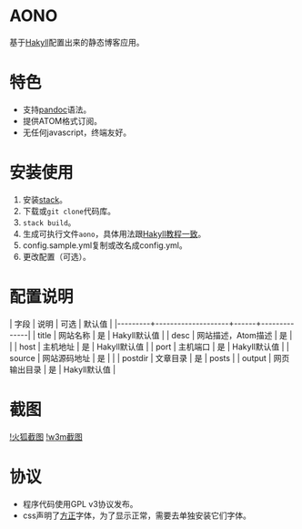 # AONO

基于[Hakyll](https://jaspervdj.be/hakyll/)配置出来的静态博客应用。

# 特色

+ 支持[pandoc](https://pandoc.org/)语法。
+ 提供ATOM格式订阅。
+ 无任何javascript，终端友好。

# 安装使用

1. 安装[stack](https://docs.haskellstack.org/en/stable/README/)。
2. 下载或`git clone`代码库。
3. `stack build`。
4. 生成可执行文件`aono`，具体用法跟[Hakyll教程一致](https://jaspervdj.be/hakyll/tutorials/01-installation.html)。
5. config.sample.yml复制或改名成config.yml。
6. 更改配置（可选）。

# 配置说明

| 字段    | 说明               | 可选 | 默认值       |
|---------+--------------------+------+--------------|
| title   | 网站名称           | 是   | Hakyll默认值 |
| desc    | 网站描述，Atom描述 | 是   |              |
| host    | 主机地址           | 是   | Hakyll默认值 |
| port    | 主机端口           | 是   | Hakyll默认值 |
| source  | 网站源码地址       | 是   |              |
| postdir | 文章目录           | 是   | posts        |
| output  | 网页输出目录       | 是   | Hakyll默认值 |

# 截图

[!火狐截图](./screenshot/firefox-shot.png)
[!w3m截图](./screenshot/w3m-shot.png)

# 协议

+ 程序代码使用GPL v3协议发布。
+ css声明了[方正](http://www.foundertype.com/)字体，为了显示正常，需要去单独安装它们字体。
